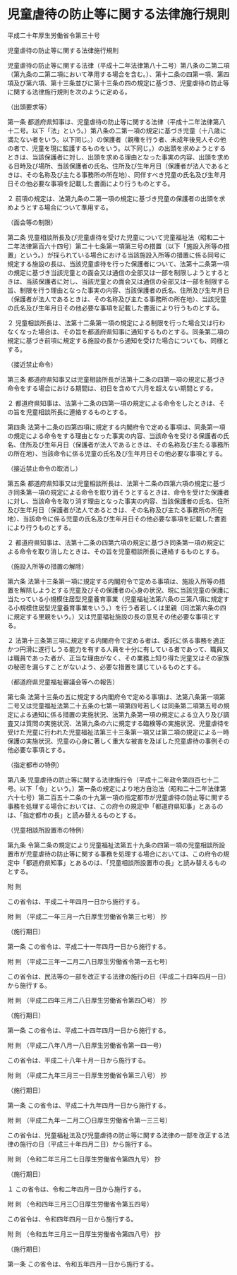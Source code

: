# 児童虐待の防止等に関する法律施行規則

平成二十年厚生労働省令第三十号

児童虐待の防止等に関する法律施行規則

児童虐待の防止等に関する法律（平成十二年法律第八十二号）第八条の二第二項（第九条の二第二項において準用する場合を含む。）、第十二条の四第一項、第四項及び第六項、第十三条並びに第十三条の四の規定に基づき、児童虐待の防止等に関する法律施行規則を次のように定める。

（出頭要求等）

第一条 都道府県知事は、児童虐待の防止等に関する法律（平成十二年法律第八十二号。以下「法」という。）第八条の二第一項の規定に基づき児童（十八歳に満たない者をいう。以下同じ。）の保護者（親権を行う者、未成年後見人その他の者で、児童を現に監護するものをいう。以下同じ。）の出頭を求めようとするときは、当該保護者に対し、出頭を求める理由となった事実の内容、出頭を求める日時及び場所、当該保護者の氏名、住所及び生年月日（保護者が法人であるときは、その名称及び主たる事務所の所在地）、同伴すべき児童の氏名及び生年月日その他必要な事項を記載した書面により行うものとする。

２ 前項の規定は、法第九条の二第一項の規定に基づき児童の保護者の出頭を求めようとする場合について準用する。

（面会等の制限）

第二条 児童相談所長及び児童虐待を受けた児童について児童福祉法（昭和二十二年法律第百六十四号）第二十七条第一項第三号の措置（以下「施設入所等の措置」という。）が採られている場合における当該施設入所等の措置に係る同号に規定する施設の長は、当該児童虐待を行った保護者について、法第十二条第一項の規定に基づき当該児童との面会又は通信の全部又は一部を制限しようとするときは、当該保護者に対し、当該児童との面会又は通信の全部又は一部を制限する旨、制限を行う理由となった事実の内容、当該保護者の氏名、住所及び生年月日（保護者が法人であるときは、その名称及び主たる事務所の所在地）、当該児童の氏名及び生年月日その他必要な事項を記載した書面により行うものとする。

２ 児童相談所長は、法第十二条第一項の規定による制限を行った場合又は行わなくなった場合は、その旨を都道府県知事に通知するものとする。同条第二項の規定に基づき前項に規定する施設の長から通知を受けた場合についても、同様とする。

（接近禁止命令）

第三条 都道府県知事又は児童相談所長が法第十二条の四第一項の規定に基づき命令をする場合における期間は、初日を含めて六月を超えない期間とする。

２ 都道府県知事は、法第十二条の四第一項の規定による命令をしたときは、その旨を児童相談所長に連絡するものとする。

第四条 法第十二条の四第四項に規定する内閣府令で定める事項は、同条第一項の規定による命令をする理由となった事実の内容、当該命令を受ける保護者の氏名、住所及び生年月日（保護者が法人であるときは、その名称及び主たる事務所の所在地）、当該命令に係る児童の氏名及び生年月日その他必要な事項とする。

（接近禁止命令の取消し）

第五条 都道府県知事又は児童相談所長は、法第十二条の四第六項の規定に基づき同条第一項の規定による命令を取り消そうとするときは、命令を受けた保護者に対し、当該命令を取り消す理由となった事実の内容、当該保護者の氏名、住所及び生年月日（保護者が法人であるときは、その名称及び主たる事務所の所在地）、当該命令に係る児童の氏名及び生年月日その他必要な事項を記載した書面により行うものとする。

２ 都道府県知事は、法第十二条の四第六項の規定に基づき同条第一項の規定による命令を取り消したときは、その旨を児童相談所長に連絡するものとする。

（施設入所等の措置の解除）

第六条 法第十三条第一項に規定する内閣府令で定める事項は、施設入所等の措置を解除しようとする児童及びその保護者の心身の状況、現に当該児童の保護に当たっている小規模住居型児童養育事業（児童福祉法第六条の三第八項に規定する小規模住居型児童養育事業をいう。）を行う者若しくは里親（同法第六条の四に規定する里親をいう。）又は児童福祉施設の長の意見その他必要な事項とする。

２ 法第十三条第三項に規定する内閣府令で定める者は、委託に係る事務を適正かつ円滑に遂行しうる能力を有する人員を十分に有している者であって、職員又は職員であった者が、正当な理由がなく、その業務上知り得た児童又はその家族の秘密を漏らすことがないよう、必要な措置を講じているものとする。

（都道府県児童福祉審議会等への報告）

第七条 法第十三条の五に規定する内閣府令で定める事項は、法第八条第一項第二号又は児童福祉法第二十五条の七第一項第四号若しくは同条第二項第五号の規定による通知に係る措置の実施状況、法第九条第一項の規定による立入り及び調査又は質問の実施状況、法第九条の六に規定する臨検等の実施状況、児童虐待を受けた児童に行われた児童福祉法第三十三条第一項又は第二項の規定による一時保護の実施状況、児童の心身に著しく重大な被害を及ぼした児童虐待の事例その他必要な事項とする。

（指定都市の特例）

第八条 児童虐待の防止等に関する法律施行令（平成十二年政令第四百七十二号。以下「令」という。）第一条の規定により地方自治法（昭和二十二年法律第六十七号）第二百五十二条の十九第一項の指定都市が児童虐待の防止等に関する事務を処理する場合においては、この府令の規定中「都道府県知事」とあるのは、「指定都市の長」と読み替えるものとする。

（児童相談所設置市の特例）

第九条 令第二条の規定により児童福祉法第五十九条の四第一項の児童相談所設置市が児童虐待の防止等に関する事務を処理する場合においては、この府令の規定中「都道府県知事」とあるのは、「児童相談所設置市の長」と読み替えるものとする。

附 則

この省令は、平成二十年四月一日から施行する。

附 則 （平成二一年三月一六日厚生労働省令第三七号） 抄

（施行期日）

第一条 この省令は、平成二十一年四月一日から施行する。

附 則 （平成二三年一二月二八日厚生労働省令第一五七号）

この省令は、民法等の一部を改正する法律の施行の日（平成二十四年四月一日）から施行する。

附 則 （平成二四年三月二八日厚生労働省令第四〇号） 抄

（施行期日）

第一条 この省令は、平成二十四年四月一日から施行する。

附 則 （平成二八年八月一八日厚生労働省令第一四一号）

この省令は、平成二十八年十月一日から施行する。

附 則 （平成二九年三月三一日厚生労働省令第三八号） 抄

（施行期日）

第一条 この省令は、平成二十九年四月一日から施行する。

附 則 （平成二九年一二月二〇日厚生労働省令第一三三号）

この省令は、児童福祉法及び児童虐待の防止等に関する法律の一部を改正する法律の施行の日（平成三十年四月二日）から施行する。

附 則 （令和二年三月二七日厚生労働省令第四九号） 抄

（施行期日）

１ この省令は、令和二年四月一日から施行する。

附 則 （令和四年三月三〇日厚生労働省令第五四号）

この省令は、令和四年四月一日から施行する。

附 則 （令和五年三月三一日厚生労働省令第四八号） 抄

（施行期日）

第一条 この省令は、令和五年四月一日から施行する。
